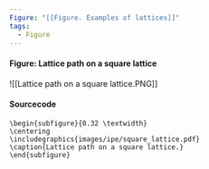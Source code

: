 ```yaml
---
Figure: "[[Figure. Examples of lattices]]"
tags:
  - Figure
---
```

#### Figure: Lattice path on a square lattice

![[Lattice path on a square lattice.PNG]]

#### Sourcecode

```
\begin{subfigure}{0.32 \textwidth}
\centering
\includegraphics{images/ipe/square_lattice.pdf}
\caption{Lattice path on a square lattice.}
\end{subfigure}
```